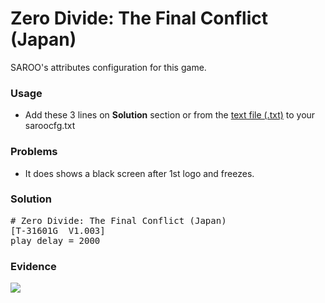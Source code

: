 # Zero Divide: The Final Conflict (Japan)

SAROO's attributes configuration for this game.

### Usage

- Add these 3 lines on **Solution** section or from the [text file (.txt)](./config.txt) to your saroocfg.txt

### Problems

- It does shows a black screen after 1st logo and freezes.

### Solution

<pre># Zero Divide: The Final Conflict (Japan)
[T-31601G  V1.003]
play_delay = 2000</pre>

### Evidence

[![](https://img.youtube.com/vi/3CKU4rAsNac/0.jpg)](https://youtu.be/3CKU4rAsNac)
